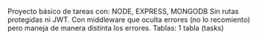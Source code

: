 Proyecto básico de tareas con: NODE, EXPRESS, MONGODB
Sin rutas protegidas ni JWT.
Con middleware que oculta errores (no lo recomiento) pero maneja de manera distinta los errores.
Tablas: 1 tabla (tasks)